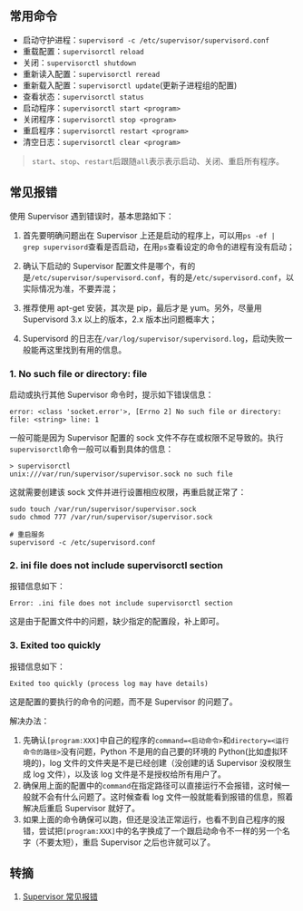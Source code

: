 ## 常用命令

* 启动守护进程：`supervisord -c /etc/supervisor/supervisord.conf`
* 重载配置：`supervisorctl reload`
* 关闭：`supervisorctl shutdown`
* 重新读入配置：`supervisorctl reread`
* 重新载入配置：`supervisorctl update`(更新子进程组的配置)
* 查看状态：`supervisorctl status`
* 启动程序：`supervisorctl start <program>`
* 关闭程序：`supervisorctl stop <program>`
* 重启程序：`supervisorctl restart <program>`
* 清空日志：`supervisorctl clear <program>`

> `start`、`stop`、`restart`后跟随`all`表示表示启动、关闭、重启所有程序。

## 常见报错

使用 Supervisor 遇到错误时，基本思路如下：

1. 首先要明确问题出在 Supervisor 上还是启动的程序上，可以用`ps -ef | grep supervisord`查看是否启动，在用`ps`查看设定的命令的进程有没有启动；

2. 确认下启动的 Supervisor 配置文件是哪个，有的是`/etc/supervisor/supervisord.conf`，有的是`/etc/supervisord.conf`，以实际情况为准，不要弄混；

3. 推荐使用 apt-get 安装，其次是 pip，最后才是 yum。另外，尽量用 Supervisord 3.x 以上的版本，2.x 版本出问题概率大；

4. Supervisord 的日志在`/var/log/supervisor/supervisord.log`，启动失败一般能再这里找到有用的信息。


### 1. No such file or directory: file

启动或执行其他 Supervisor 命令时，提示如下错误信息：

```
error: <class 'socket.error'>, [Errno 2] No such file or directory: file: <string> line: 1
```

一般可能是因为 Supervisor 配置的 sock 文件不存在或权限不足导致的。执行`supervisorctl`命令一般可以看到具体的信息：

```shell
> supervisorctl
unix:///var/run/supervisor/supervisor.sock no such file
```

这就需要创建该 sock 文件并进行设置相应权限，再重启就正常了：

```shell
sudo touch /var/run/supervisor/supervisor.sock
sudo chmod 777 /var/run/supervisor/supervisor.sock

# 重启服务
supervisord -c /etc/supervisord.conf
```

### 2. ini file does not include supervisorctl section

报错信息如下：

```
Error: .ini file does not include supervisorctl section
```

这是由于配置文件中的问题，缺少指定的配置段，补上即可。

### 3. Exited too quickly

报错信息如下：

```shell
Exited too quickly (process log may have details)
```

这是配置的要执行的命令的问题，而不是 Supervisor 的问题了。

解决办法： 

1. 先确认`[program:XXX]`中自己的程序的`command=<启动命令>`和`directory=<运行命令的路径>`没有问题，Python 不是用的自己要的环境的 Python(比如虚拟环境的)，log 文件的文件夹是不是已经创建（没创建的话 Supervisor 没权限生成 log 文件），以及该 log 文件是不是授权给所有用户了。
2. 确保用上面的配置中的`command`在指定路径可以直接运行不会报错，这时候一般就不会有什么问题了。这时候查看 log 文件一般就能看到报错的信息，照着解决后重启 Supervisor 就好了。 
3. 如果上面的命令确保可以跑，但还是没法正常运行，也看不到自己程序的报错，尝试把`[program:XXX]`中的名字换成了一个跟启动命令不一样的另一个名字（不要太短），重启 Supervisor 之后也许就可以了。

## 转摘

1. [Supervisor 常见报错](https://blog.csdn.net/kkevinyang/article/details/80539940)

